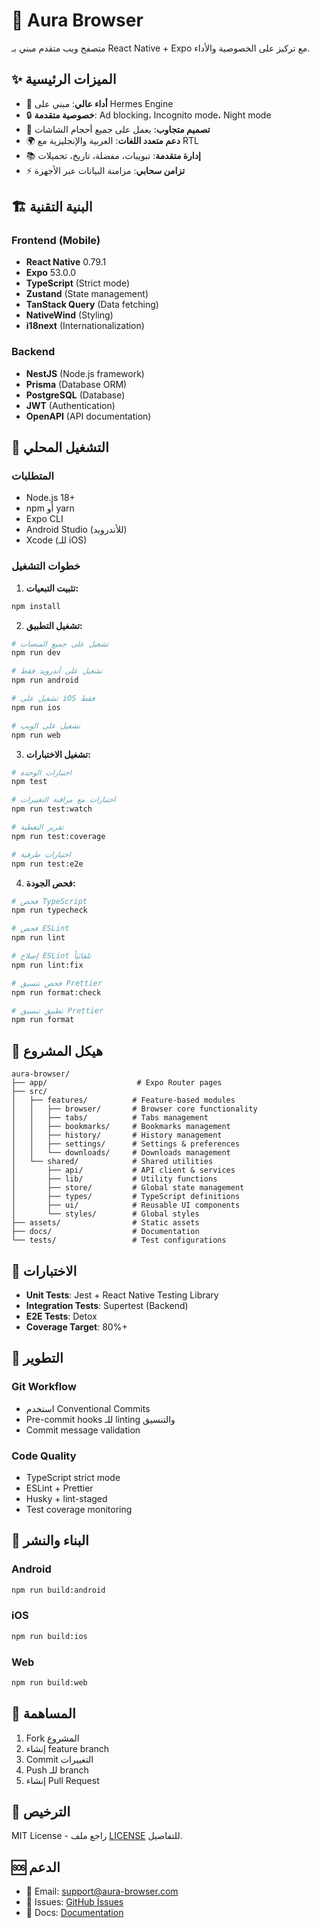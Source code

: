 # 🌟 Aura Browser

متصفح ويب متقدم مبني بـ React Native + Expo مع تركيز على الخصوصية والأداء.

## ✨ الميزات الرئيسية

- 🚀 **أداء عالي**: مبني على Hermes Engine
- 🔒 **خصوصية متقدمة**: Ad blocking، Incognito mode، Night mode
- 📱 **تصميم متجاوب**: يعمل على جميع أحجام الشاشات
- 🌍 **دعم متعدد اللغات**: العربية والإنجليزية مع RTL
- 📚 **إدارة متقدمة**: تبويبات، مفضلة، تاريخ، تحميلات
- ⚡ **تزامن سحابي**: مزامنة البيانات عبر الأجهزة

## 🏗️ البنية التقنية

### Frontend (Mobile)
- **React Native** 0.79.1
- **Expo** 53.0.0
- **TypeScript** (Strict mode)
- **Zustand** (State management)
- **TanStack Query** (Data fetching)
- **NativeWind** (Styling)
- **i18next** (Internationalization)

### Backend
- **NestJS** (Node.js framework)
- **Prisma** (Database ORM)
- **PostgreSQL** (Database)
- **JWT** (Authentication)
- **OpenAPI** (API documentation)

## 🚀 التشغيل المحلي

### المتطلبات
- Node.js 18+
- npm أو yarn
- Expo CLI
- Android Studio (للأندرويد)
- Xcode (للـ iOS)

### خطوات التشغيل

1. **تثبيت التبعيات:**
```bash
npm install
```

2. **تشغيل التطبيق:**
```bash
# تشغيل على جميع المنصات
npm run dev

# تشغيل على أندرويد فقط
npm run android

# تشغيل على iOS فقط
npm run ios

# تشغيل على الويب
npm run web
```

3. **تشغيل الاختبارات:**
```bash
# اختبارات الوحدة
npm test

# اختبارات مع مراقبة التغييرات
npm run test:watch

# تقرير التغطية
npm run test:coverage

# اختبارات طرفية
npm run test:e2e
```

4. **فحص الجودة:**
```bash
# فحص TypeScript
npm run typecheck

# فحص ESLint
npm run lint

# إصلاح ESLint تلقائياً
npm run lint:fix

# فحص تنسيق Prettier
npm run format:check

# تطبيق تنسيق Prettier
npm run format
```

## 📁 هيكل المشروع

```
aura-browser/
├── app/                    # Expo Router pages
├── src/
│   ├── features/          # Feature-based modules
│   │   ├── browser/       # Browser core functionality
│   │   ├── tabs/          # Tabs management
│   │   ├── bookmarks/     # Bookmarks management
│   │   ├── history/       # History management
│   │   ├── settings/      # Settings & preferences
│   │   └── downloads/     # Downloads management
│   └── shared/            # Shared utilities
│       ├── api/           # API client & services
│       ├── lib/           # Utility functions
│       ├── store/         # Global state management
│       ├── types/         # TypeScript definitions
│       ├── ui/            # Reusable UI components
│       └── styles/        # Global styles
├── assets/                # Static assets
├── docs/                  # Documentation
└── tests/                 # Test configurations
```

## 🧪 الاختبارات

- **Unit Tests**: Jest + React Native Testing Library
- **Integration Tests**: Supertest (Backend)
- **E2E Tests**: Detox
- **Coverage Target**: 80%+

## 🔧 التطوير

### Git Workflow
- استخدم Conventional Commits
- Pre-commit hooks للـ linting والتنسيق
- Commit message validation

### Code Quality
- TypeScript strict mode
- ESLint + Prettier
- Husky + lint-staged
- Test coverage monitoring

## 📱 البناء والنشر

### Android
```bash
npm run build:android
```

### iOS
```bash
npm run build:ios
```

### Web
```bash
npm run build:web
```

## 🤝 المساهمة

1. Fork المشروع
2. إنشاء feature branch
3. Commit التغييرات
4. Push للـ branch
5. إنشاء Pull Request

## 📄 الترخيص

MIT License - راجع ملف [LICENSE](LICENSE) للتفاصيل.

## 🆘 الدعم

- 📧 Email: support@aura-browser.com
- 🐛 Issues: [GitHub Issues](https://github.com/aura-browser/issues)
- 📖 Docs: [Documentation](https://docs.aura-browser.com)